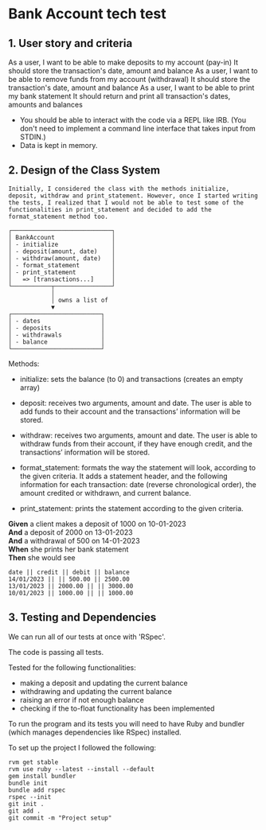 # Bank Account tech test

## 1. User story and criteria

As a user, I want to be able to make deposits to my account (pay-in) 
  It should store the transaction's date, amount and balance
As a user, I want to be able to remove funds from my account (withdrawal)
  It should store the transaction's date, amount and balance
As a user, I want to be able to print my bank statement
  It should return and print all transaction's dates, amounts and balances


* You should be able to interact with the code via a REPL like IRB.  (You don't need to implement a command line interface that takes input from STDIN.)
* Data is kept in memory.

## 2. Design of the Class System
```
Initially, I considered the class with the methods initialize, deposit, withdraw and print_statement. However, once I started writing the tests, I realized that I would not be able to test some of the functionalities in print_statement and decided to add the format_statement method too.

┌────────────────────────────┐
│ BankAccount                │
│ - initialize               │
│ - deposit(amount, date)    │
│ - withdraw(amount, date)   │
│ - format_statement         │
│ - print_statement          │
│   => [transactions...]     │
└───────────┬────────────────┘
            │
            │ owns a list of
            ▼
┌─────────────────────────┐
│ - dates                 │
│ - deposits              │
│ - withdrawals           │
│ - balance               │
└─────────────────────────┘
```

Methods:
- initialize: sets the balance (to 0) and transactions (creates an empty array)

- deposit: receives two arguments, amount and date. The user is able to add funds to their account and the transactions’ information will be stored.

- withdraw: receives two arguments, amount and date. The user is able to withdraw funds from their account, if they have enough credit, and the transactions’ information will be stored.

- format_statement: formats the way the statement will look, according to the given criteria. It adds a statement header, and the following information for each transaction: date (reverse chronological order), the amount credited or withdrawn, and current balance.

- print_statement: prints the statement according to the given criteria.

**Given** a client makes a deposit of 1000 on 10-01-2023  
**And** a deposit of 2000 on 13-01-2023  
**And** a withdrawal of 500 on 14-01-2023  
**When** she prints her bank statement  
**Then** she would see

```
date || credit || debit || balance
14/01/2023 || || 500.00 || 2500.00
13/01/2023 || 2000.00 || || 3000.00
10/01/2023 || 1000.00 || || 1000.00

```

## 3. Testing and Dependencies


We can run all of our tests at once with 'RSpec'.

The code is passing all tests.

Tested for the following functionalities:
- making a deposit and updating the current balance
- withdrawing and updating the current balance
- raising an error if not enough balance
- checking if the to-float functionality has been implemented

To run the program and its tests you will need to have Ruby and bundler (which manages dependencies like RSpec) installed.

To set up the project I followed the following:

```
rvm get stable
rvm use ruby --latest --install --default
gem install bundler
bundle init
bundle add rspec
rspec --init
git init .
git add .
git commit -m "Project setup"

```
